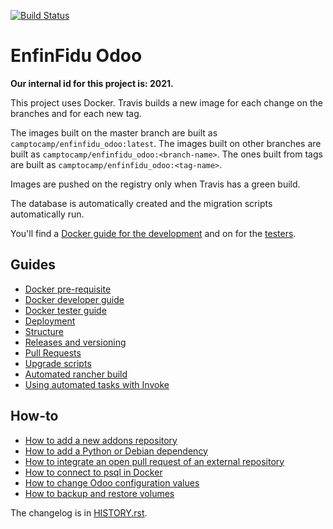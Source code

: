 [![Build Status](https://travis-ci.com/camptocamp/enfinfidu_odoo.svg?token=3A3ZhwttEcmdqp7JzQb7&branch=master)](https://travis-ci.com/camptocamp/enfinfidu_odoo)

# EnfinFidu Odoo

**Our internal id for this project is: 2021.**

This project uses Docker.
Travis builds a new image for each change on the branches and for each new tag.

The images built on the master branch are built as `camptocamp/enfinfidu_odoo:latest`.
The images built on other branches are built as `camptocamp/enfinfidu_odoo:<branch-name>`.
The ones built from tags are built as `camptocamp/enfinfidu_odoo:<tag-name>`.

Images are pushed on the registry only when Travis has a green build.

The database is automatically created and the migration scripts
automatically run.

You'll find a [Docker guide for the development](./docs/docker-dev.md) and on for the [testers](./docs/docker-test.md).

## Guides

* [Docker pre-requisite](./docs/prerequisites.md)
* [Docker developer guide](./docs/docker-dev.md)
* [Docker tester guide](./docs/docker-test.md)
* [Deployment](./docs/deployment.md)
* [Structure](./docs/structure.md)
* [Releases and versioning](./docs/releases.md)
* [Pull Requests](./docs/pull-requests.md)
* [Upgrade scripts](./docs/upgrade-scripts.md)
* [Automated rancher build](./docs/rancher.md)
* [Using automated tasks with Invoke](./docs/invoke.md)

## How-to

* [How to add a new addons repository](./docs/how-to-add-repo.md)
* [How to add a Python or Debian dependency](./docs/how-to-add-dependency.md)
* [How to integrate an open pull request of an external repository](./docs/how-to-integrate-pull-request.md)
* [How to connect to psql in Docker](./docs/how-to-connect-to-docker-psql.md)
* [How to change Odoo configuration values](./docs/how-to-set-odoo-configuration-values.md)
* [How to backup and restore volumes](./docs/how-to-backup-and-restore-volumes.md)

The changelog is in [HISTORY.rst](HISTORY.rst).
